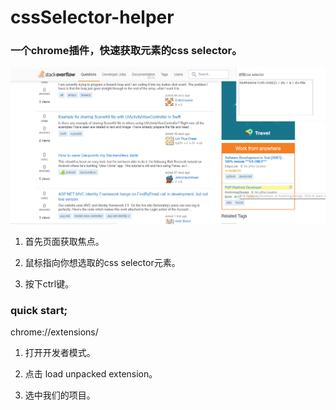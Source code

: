 # cssSelector-helper

### 一个chrome插件，快速获取元素的css selector。

![image](https://github.com/wssss/cssSelector-helper/blob/master/img/selector.jpg)

1. 首先页面获取焦点。

2. 鼠标指向你想选取的css selector元素。

3. 按下ctrl键。

### quick start;

chrome://extensions/

1. 打开开发者模式。

2. 点击 load unpacked extension。

3. 选中我们的项目。
